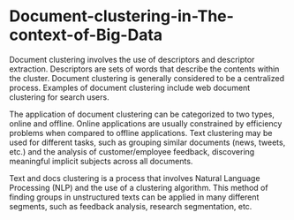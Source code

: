 # Document-clustering-in-The-context-of-Big-Data

Document clustering involves the use of descriptors and descriptor extraction. Descriptors are sets of words that describe the contents within the cluster. Document clustering is generally considered to be a centralized process. Examples of document clustering include web document clustering for search users.

The application of document clustering can be categorized to two types, online and offline. Online applications are usually constrained by efficiency problems when compared to offline applications. Text clustering may be used for different tasks, such as grouping similar documents (news, tweets, etc.) and the analysis of customer/employee feedback, discovering meaningful implicit subjects across all documents.

Text and docs clustering is a process that involves Natural Language Processing (NLP) and the use of a clustering algorithm. This method of finding groups in unstructured texts can be applied in many different segments, such as feedback analysis, research segmentation, etc.


